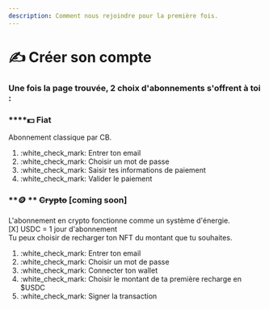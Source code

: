 ```yaml
---
description: Comment nous rejoindre pour la première fois.
---
```


# ✍ Créer son compte

### Une fois la page trouvée, 2 choix d'abonnements s'offrent à toi :

### ****:dollar: **Fiat**

Abonnement classique par CB.

1. :white\_check\_mark: Entrer ton email
2. :white\_check\_mark: Choisir un mot de passe
3. :white\_check\_mark: Saisir tes informations de paiement
4. :white\_check\_mark: Valider le paiement



### ****:coin: ** **~~**Crypto**~~** \[coming soon]**

L'abonnement en crypto fonctionne comme un système d'énergie.\
\[X] USDC = 1 jour d'abonnement\
Tu peux choisir de recharger ton NFT du montant que tu souhaites.

1. :white\_check\_mark: Entrer ton email
2. :white\_check\_mark: Choisir un mot de passe
3. :white\_check\_mark: Connecter ton wallet
4. :white\_check\_mark: Choisir le montant de ta première recharge en $USDC
5. :white\_check\_mark: Signer la transaction



